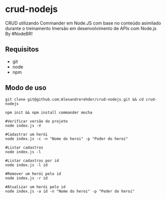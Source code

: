 # crud-nodejs
CRUD utilizando Commander em Node.JS com base no conteúdo asimilado durante o treinamento Imersão em desenvolvimento de APIs com Node.js By #NodeBR!

## Requisitos
- git 
- node
- npm

## Modo de uso
``` shell
git clone git@github.com:Alexandrerehder/crud-nodejs.git && cd crud-nodejs

npm init && npm install commander mocha 

#Verificar versão do projeto
node index.js -V

#Cadastrar um herói
node index.js -c -n "Nome do heroi" -p "Poder do heroi"

#Listar cadastros
node index.js -l

#Listar cadastros por id
node index.js -l id

#Remover um herói pelo id
node index.js -r id

#Atualizar um herói pelo id
node index.js -a id -n "Nome do heroi" -p "Poder do heroi"
```
